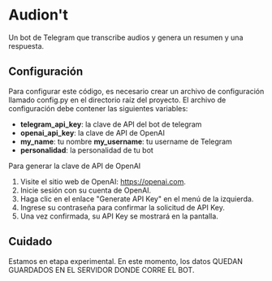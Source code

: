 # Audion't
Un bot de Telegram que transcribe audios y genera un resumen y una respuesta.

## Configuración

Para configurar este código, es necesario crear un archivo de configuración llamado config.py en el directorio raíz del proyecto. El archivo de configuración debe contener las siguientes variables:

- **telegram_api_key**: la clave de API del bot de telegram
- **openai_api_key**: la clave de API de OpenAI
- **my_name**: tu nombre
**my_username**: tu username de Telegram
- **personalidad**: la personalidad de tu bot

Para generar la clave de API de OpenAI

1. Visite el sitio web de OpenAI: https://openai.com.
2. Inicie sesión con su cuenta de OpenAI.
3. Haga clic en el enlace "Generate API Key" en el menú de la izquierda.
4. Ingrese su contraseña para confirmar la solicitud de API Key.
5. Una vez confirmada, su API Key se mostrará en la pantalla.

## Cuidado

Estamos en etapa experimental. En este momento, los datos QUEDAN GUARDADOS EN EL SERVIDOR DONDE CORRE EL BOT.
